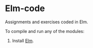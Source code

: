 # Elm-code
Assignments and exercises coded in Elm. 

To compile and run any of the modules:

1. Install [Elm](https://guide.elm-lang.org/install/elm.html).
